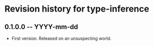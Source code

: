 # Revision history for type-inference

## 0.1.0.0 -- YYYY-mm-dd

* First version. Released on an unsuspecting world.
